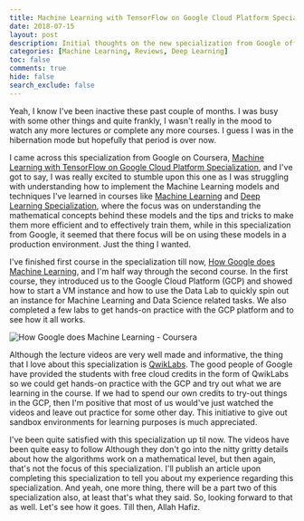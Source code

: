 ```yaml
---
title: Machine Learning with TensorFlow on Google Cloud Platform Specialization
date: 2018-07-15
layout: post
description: Initial thoughts on the new specialization from Google offered on Coursera platform, Machine Learning with TensorFlow on Google Cloud Platform Specialization.
categories: [Machine Learning, Reviews, Deep Learning]
toc: false
comments: true
hide: false
search_exclude: false
---
```


Yeah, I know I've been inactive these past couple of months. I was busy with some other things and quite frankly, I wasn't really in the mood to watch any more lectures or complete any more courses. I guess I was in the hibernation mode but hopefully that period is over now.

I came across this specialization from Google on Coursera, [Machine Learning with TensorFlow on Google Cloud Platform Specialization](https://www.coursera.org/specializations/machine-learning-tensorflow-gcp), and I've got to say, I was really excited to stumble upon this one as I was struggling with understanding how to implement the Machine Learning models and techniques I've learned in courses like [Machine Learning](https://www.coursera.org/learn/machine-learning) and [Deep Learning Specialization](https://www.coursera.org/specializations/deep-learning), where the focus was on understanding the mathematical concepts behind these models and the tips and tricks to make them more efficient and to effectively train them, while in this specialization from Google, it seemed that there focus will be on using these models in a production environment. Just the thing I wanted.

I've finished first course in the specialization till now, [How Google does Machine Learning](https://www.coursera.org/learn/google-machine-learning), and I'm half way through the second course. In the first course, they introduced us to the Google Cloud Platform (GCP) and showed how to start a VM instance and how to use the Data Lab to quickly spin out an instance for Machine Learning and Data Science related tasks. We also completed a few labs to get hands-on practice with the GCP platform and to see how it all works.

![](https://res-5.cloudinary.com/aadimator/image/upload/q_auto/v1/blog/How-Google-does-Machine-Learning---Coursera-1.png "How Google does Machine Learning - Coursera")

Although the lecture videos are very well made and informative, the thing that I love about this specialization is [QwikLabs](https://qwiklabs.com/). The good people of Google have provided the students with free cloud credits in the form of QwikLabs so we could get hands-on practice with the GCP and try out what we are learning in the course. If we had to spend our own credits to try-out things in the GCP, then I'm positive that most of us would've just watched the videos and leave out practice for some other day. This initiative to give out sandbox environments for learning purposes is much appreciated.

I've been quite satisfied with this specialization up til now. The videos have been quite easy to follow Although they don't go into the nitty gritty details about how the algorithms work on a mathematical level, but then again, that's not the focus of this specialization. I'll publish an article upon completing this specialization to tell you about my experience regarding this specialization. And yeah, one more thing, there will be a part two of this specialization also, at least that's what they said. So, looking forward to that as well. Let's see how it goes. Till then, Allah Hafiz.
